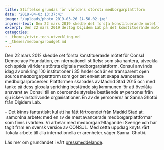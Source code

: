 ```yaml
---
title: Stiftelse grundas för världens största medborgarplattform
date: '2019-04-02 13:37:42'
image: "/uploads/photo_2019-03-26_14-50-02.jpg"
ingress-text: Den 22 mars 2019 skedde det första konstituerande mötet för Consul Democracy Foundation, en internationell stiftelse som ska hantera, utveckla och sprida världens största digitala medborgarplattform.
excerpt: Den 22 mars 2019 deltog Digidem Lab på det konstituerande mötet för Consul Democracy Foundation.
categories:
- _themes/civic-tech-utveckling.md
- _themes/medborgarbudget.md
---
```


Den 22 mars 2019 skedde det första konstituerande mötet för Consul Democracy Foundation, en internationell stiftelse som ska hantera, utveckla och sprida världens största digitala medborgarplattform. Consul används idag av omkring 100 institutioner i 35 länder och är en transparent open source medborgarplattform som gör det enkelt att skapa avancerade medborgarprocesser. Plattformen skapades av Madrid Stad 2015 och med tanke på dess globala spridning bestämde sig kommunen för att överlåta ansvaret av Consul till en oberoende styrelse bestående av personer från sju icke-vinstdrivande organisationer. En av de personerna är Sanna Ghotbi från Digidem Lab.

– Det känns fantastiskt kul att ha fått förtroendet från Madrid Stad att &nbsp;samordna arbetet med en av de mest avancerade medborgarplattformar som finns i världen. Vi arbetar med medborgardeltagande i Sverige och har tagit fram en svensk version av CONSUL. Med detta uppdrag knyts vårt &nbsp;lokala arbete till alla internationella erfarenheter, säger Sanna &nbsp;Ghotbi.

Läs mer om grundandet i vårt [pressmeddelande](https://www.mynewsdesk.com/se/digidem-lab/pressreleases/stiftelse-grundas-foer-vaerldens-stoersta-medborgarplattform-2854794).
